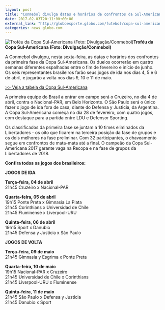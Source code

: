 ```yaml
---
layout: post
title: "Conmebol divulga datas e horários de confrontos da Sul-Americana; confira"
date: 2017-02-03T20:11:00+00:00
external_link: "http://globoesporte.globo.com/futebol/copa-sul-americana/noticia/2017/02/conmebol-divulga-datas-e-horarios-de-confrontos-da-sul-americana-confira.html"
categories: news globo.com
---
```

 ![Troféu da Copa Sul-Americana (Foto: Divulgação/Conmebol)](http://s2.glbimg.com/x15dowiBxTlXIE29UXhmV__lIIA=/190x0:553x485/300x400/s.glbimg.com/es/ge/f/original/2017/01/30/suda_2016_3.jpg "Troféu da Copa Sul-Americana (Foto: Divulgação/Conmebol)")**Troféu da Copa Sul-Americana (Foto: Divulgação/Conmebol)**

A Conmebol divulgou, nesta sexta-feira, as datas e horários dos confrontos da primeira fase da Copa Sul-Americana. Os duelos ocorrerão em quatro semanas diferentes espalhadas entre o fim de fevereiro e início de junho. Os seis representantes brasileiros farão seus jogos de ida nos dias 4, 5 e 6 de abril, e jogarão a volta nos dias 9, 10 e 11 de maio.&nbsp;

[\>\> Veja a tabela da Copa Sul-Americana](http://globoesporte.globo.com/futebol/copa-sul-americana/)

A primeira equipe do Brasil a entrar em campo será o Cruzeiro, no dia 4 de abril, contra o Nacional-PAR, em Belo Horizonte. O São Paulo será o único fazer o jogo de ida fora de casa, diante do Defensa y Justicia, da Argentina. A Copa Sul-Americana começa no dia 28 de fevereiro, com quatro jogos, com destaque para a partida entre LDU e Defensor Sporting.

Os classificados da primeira fase se juntam a 10 times eliminados da Libertadores - os oito que ficarem na terceira posição da fase de grupos e os dois melhores na fase preliminar. Com 32 participantes, o chaveamento segue em confrontos de mata-mata até a final. O campeão da Copa Sul-Americana 2017 garante vaga na Recopa e na fase de grupos da Libertadores de 2018.

**Confira todos os jogos dos brasileiros:** &nbsp; &nbsp;

**JOGOS DE IDA**

**Terça-feira, 04 de abril**  
21h45 Cruzeiro x Nacional-PAR

**Quarta-feira, 05 de abril**  
19h15 Ponte Preta x Gimnasia La Plata  
21h45 Corinthians x Universidad de Chile  
21h45 Fluminense x Liverpool-URU

**Quinta-feira, 06 de abril**  
19h15 Sport x Danubio  
21h45 Defensa y Justicia x São Paulo

**JOGOS DE VOLTA**

**Terça-feira, 09 de maio**  
21h45 Gimnasia y Esgrima x Ponte Preta

**Quarta-feira, 10 de maio**  
19h15 Nacional-PAR x Cruzeiro  
21h45 Universidad de Chile x Corinthians  
21h45 Liverpool-URU x Fluminense

**Quinta-feira, 11 de maio**  
21h45 São Paulo x Defensa y Justicia  
21h45 Danubio x Sport

